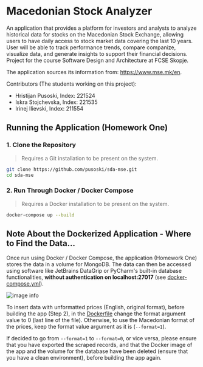 # Macedonian Stock Analyzer

An application that provides a platform for investors and analysts to analyze historical data for stocks on the Macedonian Stock Exchange, allowing users to have daily access to stock market data covering the last 10 years. User will be able to track performance trends, compare companize, visualize data, and generate insights to support their financial decisions. Project for the course Software Design and Architecture at FCSE Skopje.

The application sources its information from: https://www.mse.mk/en. 

Contributors (The students working on this project):
- Hristijan Pusoski, Index: 221524
- Iskra Stojchevska, Index: 221535
- Irinej Ilievski, Index: 211554

## Running the Application (Homework One)

### 1. Clone the Repository
> Requires a Git installation to be present on the system.
```bash
git clone https://github.com/pusoski/sda-mse.git
cd sda-mse
```

### 2. Run Through Docker / Docker Compose
> Requires a Docker installation to be present on the system.
```bash
docker-compose up --build
```

## Note About the Dockerized Application - Where to Find the Data...

Once run using Docker / Docker Compose, the application (Homework One) stores the data in a volume for MongoDB. The data can then be accessed using software like JetBrains DataGrip or PyCharm's built-in database functionalities, **without authentication on localhost:27017** (see [docker-compose.yml](https://github.com/pusoski/sda-mse/blob/main/docker-compose.yml)).

![image info](https://i.ibb.co/JnvSZt6/image.png)

To insert data with unformatted prices (English, original format), before building the app (Step 2), in the [Dockerfile](https://github.com/pusoski/sda-mse/blob/main/Dockerfile) change the format argument value to 0 (last line of the file). Otherwise, to use the Macedonian format of the prices, keep the format value argument as it is (`--format=1`).

If decided to go from `--format=1` to `--format=0`, or vice versa, please ensure that you have exported the scraped records, and that the Docker image of the app and the volume for the database have been deleted (ensure that you have a clean environment), before building the app again.
